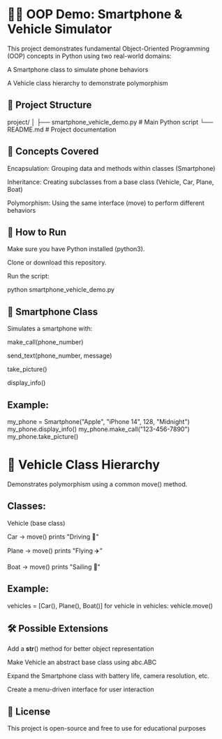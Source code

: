 # 📱🚗 OOP Demo: Smartphone & Vehicle Simulator

This project demonstrates fundamental Object-Oriented Programming (OOP) concepts in Python using two real-world domains:

A Smartphone class to simulate phone behaviors

A Vehicle class hierarchy to demonstrate polymorphism

## 📂 Project Structure
project/
│
├── smartphone_vehicle_demo.py   # Main Python script
└── README.md                    # Project documentation

## 🧠 Concepts Covered

Encapsulation: Grouping data and methods within classes (Smartphone)

Inheritance: Creating subclasses from a base class (Vehicle, Car, Plane, Boat)

Polymorphism: Using the same interface (move) to perform different behaviors

## 🚀 How to Run

Make sure you have Python installed (python3).

Clone or download this repository.

Run the script:

python smartphone_vehicle_demo.py

## 📱 Smartphone Class

Simulates a smartphone with:

make_call(phone_number)

send_text(phone_number, message)

take_picture()

display_info()

## Example:
my_phone = Smartphone("Apple", "iPhone 14", 128, "Midnight")
my_phone.display_info()
my_phone.make_call("123-456-7890")
my_phone.take_picture()

# 🚗 Vehicle Class Hierarchy

Demonstrates polymorphism using a common move() method.

## Classes:

Vehicle (base class)

Car → move() prints "Driving 🚗"

Plane → move() prints "Flying ✈️"

Boat → move() prints "Sailing 🚤"

## Example:
vehicles = [Car(), Plane(), Boat()]
for vehicle in vehicles:
    vehicle.move()

## 🛠️ Possible Extensions

Add a __str__() method for better object representation

Make Vehicle an abstract base class using abc.ABC

Expand the Smartphone class with battery life, camera resolution, etc.

Create a menu-driven interface for user interaction

## 📄 License

This project is open-source and free to use for educational purposes
